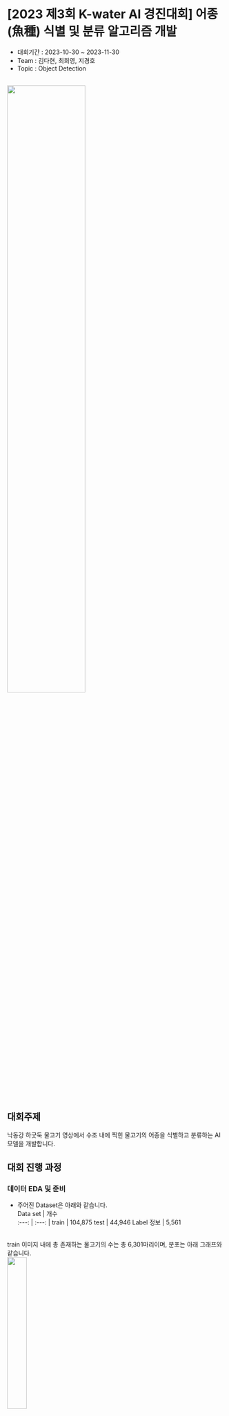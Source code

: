 # [2023 제3회 K-water AI 경진대회] 어종(魚種) 식별 및 분류 알고리즘 개발
- 대회기간 : 2023-10-30 ~ 2023-11-30
- Team : 김다현, 최희영, 지경호
- Topic : Object Detection
<br/>
<img src="https://github.com/MrSteveChoi/AI_projects/assets/132117793/4c3dee4d-aae9-41fb-8ac0-3a45a16ff8a6" width=60% height=60%>
<br/>

## 대회주제 <br/>
낙동강 하굿둑 물고기 영상에서 수조 내에 찍힌 물고기의 어종을 식별하고 분류하는 AI 모델을 개발합니다.

## 대회 진행 과정 <br/>
### 데이터 EDA 및 준비
- 주어진 Dataset은 아래와 같습니다. <br/>
Data set | 개수  
:---: | :---: | 
train | 104,875
test | 44,946
Label 정보 | 5,561
<br/>
train 이미지 내에 총 존재하는 물고기의 수는 총 6,301마리이며, 분포는 아래 그래프와 같습니다. <br/>
<img src="https://github.com/MrSteveChoi/AI_projects_Balchi/assets/132117793/2031f177-30d4-4e86-ae8d-7bdbb1290b9e" width=30%>
<br/>
<br/>
- EDA 결과를 토대로 label이 존재하는 이미지를 학습 이미지로 사용하되, Class imbalance 문제와 특정 Class에 대해 높은 mAP값이 나오는 문제를 해결하기 위한 Augmentation 방법을 적용하였습니다.<br/>
<img src="https://github.com/MrSteveChoi/AI_projects_Balchi/assets/132117793/a0866158-5868-45ce-9100-791377583640" width=60% height=60%> <br/>

